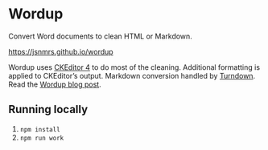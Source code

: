 # Wordup

Convert Word documents to clean HTML or Markdown.

<https://jsnmrs.github.io/wordup>

Wordup uses [CKEditor 4](https://ckeditor.com/) to do most of the cleaning. Additional formatting is applied to CKEditor&rsquo;s output. Markdown conversion handled by [Turndown](https://github.com/mixmark-io/turndown). Read the [Wordup blog post](https://jasonmorris.com/code/wordup/).

## Running locally

1. `npm install`
2. `npm run work`
